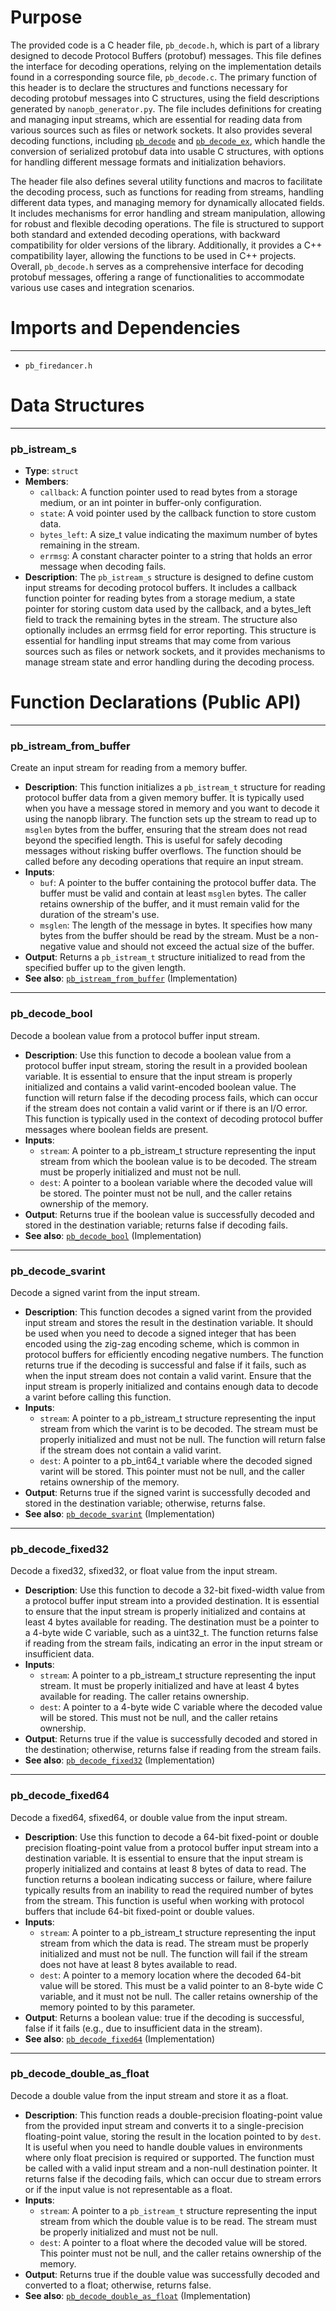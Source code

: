 # Purpose
The provided code is a C header file, `pb_decode.h`, which is part of a library designed to decode Protocol Buffers (protobuf) messages. This file defines the interface for decoding operations, relying on the implementation details found in a corresponding source file, `pb_decode.c`. The primary function of this header is to declare the structures and functions necessary for decoding protobuf messages into C structures, using the field descriptions generated by `nanopb_generator.py`. The file includes definitions for creating and managing input streams, which are essential for reading data from various sources such as files or network sockets. It also provides several decoding functions, including [`pb_decode`](#pb_decode) and [`pb_decode_ex`](#pb_decode_ex), which handle the conversion of serialized protobuf data into usable C structures, with options for handling different message formats and initialization behaviors.

The header file also defines several utility functions and macros to facilitate the decoding process, such as functions for reading from streams, handling different data types, and managing memory for dynamically allocated fields. It includes mechanisms for error handling and stream manipulation, allowing for robust and flexible decoding operations. The file is structured to support both standard and extended decoding operations, with backward compatibility for older versions of the library. Additionally, it provides a C++ compatibility layer, allowing the functions to be used in C++ projects. Overall, `pb_decode.h` serves as a comprehensive interface for decoding protobuf messages, offering a range of functionalities to accommodate various use cases and integration scenarios.
# Imports and Dependencies

---
- `pb_firedancer.h`


# Data Structures

---
### pb\_istream\_s
- **Type**: `struct`
- **Members**:
    - `callback`: A function pointer used to read bytes from a storage medium, or an int pointer in buffer-only configuration.
    - `state`: A void pointer used by the callback function to store custom data.
    - `bytes_left`: A size_t value indicating the maximum number of bytes remaining in the stream.
    - `errmsg`: A constant character pointer to a string that holds an error message when decoding fails.
- **Description**: The `pb_istream_s` structure is designed to define custom input streams for decoding protocol buffers. It includes a callback function pointer for reading bytes from a storage medium, a state pointer for storing custom data used by the callback, and a bytes_left field to track the remaining bytes in the stream. The structure also optionally includes an errmsg field for error reporting. This structure is essential for handling input streams that may come from various sources such as files or network sockets, and it provides mechanisms to manage stream state and error handling during the decoding process.


# Function Declarations (Public API)

---
### pb\_istream\_from\_buffer<!-- {{#callable_declaration:pb_istream_from_buffer}} -->
Create an input stream for reading from a memory buffer.
- **Description**: This function initializes a `pb_istream_t` structure for reading protocol buffer data from a given memory buffer. It is typically used when you have a message stored in memory and you want to decode it using the nanopb library. The function sets up the stream to read up to `msglen` bytes from the buffer, ensuring that the stream does not read beyond the specified length. This is useful for safely decoding messages without risking buffer overflows. The function should be called before any decoding operations that require an input stream.
- **Inputs**:
    - `buf`: A pointer to the buffer containing the protocol buffer data. The buffer must be valid and contain at least `msglen` bytes. The caller retains ownership of the buffer, and it must remain valid for the duration of the stream's use.
    - `msglen`: The length of the message in bytes. It specifies how many bytes from the buffer should be read by the stream. Must be a non-negative value and should not exceed the actual size of the buffer.
- **Output**: Returns a `pb_istream_t` structure initialized to read from the specified buffer up to the given length.
- **See also**: [`pb_istream_from_buffer`](pb_decode.c.driver.md#pb_istream_from_buffer)  (Implementation)


---
### pb\_decode\_bool<!-- {{#callable_declaration:pb_decode_bool}} -->
Decode a boolean value from a protocol buffer input stream.
- **Description**: Use this function to decode a boolean value from a protocol buffer input stream, storing the result in a provided boolean variable. It is essential to ensure that the input stream is properly initialized and contains a valid varint-encoded boolean value. The function will return false if the decoding process fails, which can occur if the stream does not contain a valid varint or if there is an I/O error. This function is typically used in the context of decoding protocol buffer messages where boolean fields are present.
- **Inputs**:
    - `stream`: A pointer to a pb_istream_t structure representing the input stream from which the boolean value is to be decoded. The stream must be properly initialized and must not be null.
    - `dest`: A pointer to a boolean variable where the decoded value will be stored. The pointer must not be null, and the caller retains ownership of the memory.
- **Output**: Returns true if the boolean value is successfully decoded and stored in the destination variable; returns false if decoding fails.
- **See also**: [`pb_decode_bool`](pb_decode.c.driver.md#pb_decode_bool)  (Implementation)


---
### pb\_decode\_svarint<!-- {{#callable_declaration:pb_decode_svarint}} -->
Decode a signed varint from the input stream.
- **Description**: This function decodes a signed varint from the provided input stream and stores the result in the destination variable. It should be used when you need to decode a signed integer that has been encoded using the zig-zag encoding scheme, which is common in protocol buffers for efficiently encoding negative numbers. The function returns true if the decoding is successful and false if it fails, such as when the input stream does not contain a valid varint. Ensure that the input stream is properly initialized and contains enough data to decode a varint before calling this function.
- **Inputs**:
    - `stream`: A pointer to a pb_istream_t structure representing the input stream from which the varint is to be decoded. The stream must be properly initialized and must not be null. The function will return false if the stream does not contain a valid varint.
    - `dest`: A pointer to a pb_int64_t variable where the decoded signed varint will be stored. This pointer must not be null, and the caller retains ownership of the memory.
- **Output**: Returns true if the signed varint is successfully decoded and stored in the destination variable; otherwise, returns false.
- **See also**: [`pb_decode_svarint`](pb_decode.c.driver.md#pb_decode_svarint)  (Implementation)


---
### pb\_decode\_fixed32<!-- {{#callable_declaration:pb_decode_fixed32}} -->
Decode a fixed32, sfixed32, or float value from the input stream.
- **Description**: Use this function to decode a 32-bit fixed-width value from a protocol buffer input stream into a provided destination. It is essential to ensure that the input stream is properly initialized and contains at least 4 bytes available for reading. The destination must be a pointer to a 4-byte wide C variable, such as a uint32_t. The function returns false if reading from the stream fails, indicating an error in the input stream or insufficient data.
- **Inputs**:
    - `stream`: A pointer to a pb_istream_t structure representing the input stream. It must be properly initialized and have at least 4 bytes available for reading. The caller retains ownership.
    - `dest`: A pointer to a 4-byte wide C variable where the decoded value will be stored. This must not be null, and the caller retains ownership.
- **Output**: Returns true if the value is successfully decoded and stored in the destination; otherwise, returns false if reading from the stream fails.
- **See also**: [`pb_decode_fixed32`](pb_decode.c.driver.md#pb_decode_fixed32)  (Implementation)


---
### pb\_decode\_fixed64<!-- {{#callable_declaration:pb_decode_fixed64}} -->
Decode a fixed64, sfixed64, or double value from the input stream.
- **Description**: Use this function to decode a 64-bit fixed-point or double precision floating-point value from a protocol buffer input stream into a destination variable. It is essential to ensure that the input stream is properly initialized and contains at least 8 bytes of data to read. The function returns a boolean indicating success or failure, where failure typically results from an inability to read the required number of bytes from the stream. This function is useful when working with protocol buffers that include 64-bit fixed-point or double values.
- **Inputs**:
    - `stream`: A pointer to a pb_istream_t structure representing the input stream from which the data is read. The stream must be properly initialized and must not be null. The function will fail if the stream does not have at least 8 bytes available to read.
    - `dest`: A pointer to a memory location where the decoded 64-bit value will be stored. This must be a valid pointer to an 8-byte wide C variable, and it must not be null. The caller retains ownership of the memory pointed to by this parameter.
- **Output**: Returns a boolean value: true if the decoding is successful, false if it fails (e.g., due to insufficient data in the stream).
- **See also**: [`pb_decode_fixed64`](pb_decode.c.driver.md#pb_decode_fixed64)  (Implementation)


---
### pb\_decode\_double\_as\_float<!-- {{#callable_declaration:pb_decode_double_as_float}} -->
Decode a double value from the input stream and store it as a float.
- **Description**: This function reads a double-precision floating-point value from the provided input stream and converts it to a single-precision floating-point value, storing the result in the location pointed to by `dest`. It is useful when you need to handle double values in environments where only float precision is required or supported. The function must be called with a valid input stream and a non-null destination pointer. It returns false if the decoding fails, which can occur due to stream errors or if the input value is not representable as a float.
- **Inputs**:
    - `stream`: A pointer to a `pb_istream_t` structure representing the input stream from which the double value is to be read. The stream must be properly initialized and must not be null.
    - `dest`: A pointer to a float where the decoded value will be stored. This pointer must not be null, and the caller retains ownership of the memory.
- **Output**: Returns true if the double value was successfully decoded and converted to a float; otherwise, returns false.
- **See also**: [`pb_decode_double_as_float`](pb_decode.c.driver.md#pb_decode_double_as_float)  (Implementation)


